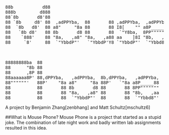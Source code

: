 <pre>                                                           
88b           d88                                               
888b         d888                                               
88`8b       d8'88                                               
88 `8b     d8' 88  ,adPPYba,  88       88 ,adPPYba,  ,adPPYba,  
88  `8b   d8'  88 a8"     "8a 88       88 I8[    "" a8P_____88  
88   `8b d8'   88 8b       d8 88       88  `"Y8ba,  8PP"""""""  
88    `888'    88 "8a,   ,a8" "8a,   ,a88 aa    ]8I "8b,   ,aa  
88     `8'     88  `"YbbdP"'   `"YbbdP'Y8 `"YbbdP"'  `"Ybbd8"'  
                                                                
                                                                
                                                            
88888888ba  88                                              
88      "8b 88                                              
88      ,8P 88                                              
88aaaaaa8P' 88,dPPYba,   ,adPPYba,  8b,dPPYba,   ,adPPYba,  
88""""""'   88P'    "8a a8"     "8a 88P'   `"8a a8P_____88  
88          88       88 8b       d8 88       88 8PP"""""""  
88          88       88 "8a,   ,a8" 88       88 "8b,   ,aa  
88          88       88  `"YbbdP"'  88       88  `"Ybbd8"'  
</pre>                                                           
A project by Benjamin Zhang[zenbhang] and Matt Schultz[mschultz6]

##What is Mouse Phone?
Mouse Phone is a project that started as a stupid joke. The combination of late night work and badly written lab assignments resulted in this idea.

